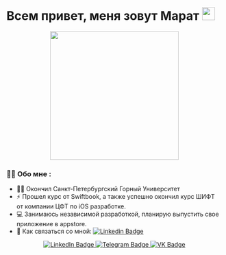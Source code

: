 <h1>
  Всем привет, меня зовут Марат
  <img src="https://media.giphy.com/media/hvRJCLFzcasrR4ia7z/giphy.gif" width="30px"/>
</h1>

<div align="center">
  <img src="https://media.giphy.com/media/2IudUHdI075HL02Pkk/giphy.gif" width="300" height="300"/>
</div>

### :man_technologist: Обо мне :
- 👨‍🎓 Окончил Санкт-Петербургский Горный Университет
- ⚡ Прошел курс от Swiftbook, а также успешно окончил курс ШИФТ от компании ЦФТ по iOS разработке.
- 💻 Занимаюсь независимой разработкой, планирую выпустить свое приложение в appstore.
- 📧 Как связаться со мной: [![Linkedin Badge](https://img.shields.io/badge/-kakbar-blue?style=flat&logo=Linkedin&logoColor=white)](your-linkedin-url)

<div id="badges" align="center">
  <a href="">
    <img src="https://img.shields.io/badge/LinkedIn-blue?style=for-the-badge&logo=linkedin&logoColor=white" alt="LinkedIn Badge"/>
  </a>
  <a href="https://t.me/Marat_iOS">
    <img src="https://img.shields.io/badge/Telegram-blue?style=for-the-badge&logo=telegram&logoColor=white" alt="Telegram Badge"/>
  </a>
  <a href="https://vk.com/id67592488">
    <img src="https://img.shields.io/badge/Вконтакте-blue?style=for-the-badge&logo=vk&logoColor=white" alt="VK Badge"/>
  </a>
</div>

<div id="badges" align="center">
  <img src="https://komarev.com/ghpvc/?username=MaratHF&style=flat-square&color=blue" alt=""/>
</div>




